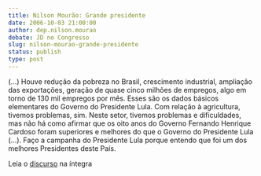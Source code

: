 ```yaml
---
title: Nilson Mourão: Grande presidente
date: 2006-10-03 21:00:00
author: dep.nilson.mourao
debate: JD no Congresso
slug: nilson-mourao-grande-presidente
status: publish 
type: post
---
```


(...) Houve redução da pobreza no Brasil, crescimento industrial, ampliação das exportações, geração de quase cinco milhões de empregos, algo em torno de 130 mil empregos por mês. Esses são os dados básicos elementares do Governo do Presidente Lula. Com relação à agricultura, tivemos problemas, sim. Neste setor, tivemos problemas e dificuldades, mas não há como afirmar que os oito anos do Governo Fernando Henrique Cardoso foram superiores e melhores do que o Governo do Presidente Lula (...). Faço a campanha do Presidente Lula porque entendo que foi um dos melhores Presidentes deste País.


Leia o [discurso](http://www.camara.gov.br/internet/plenario/notas/ordinari/v031006.pdf) na íntegra


